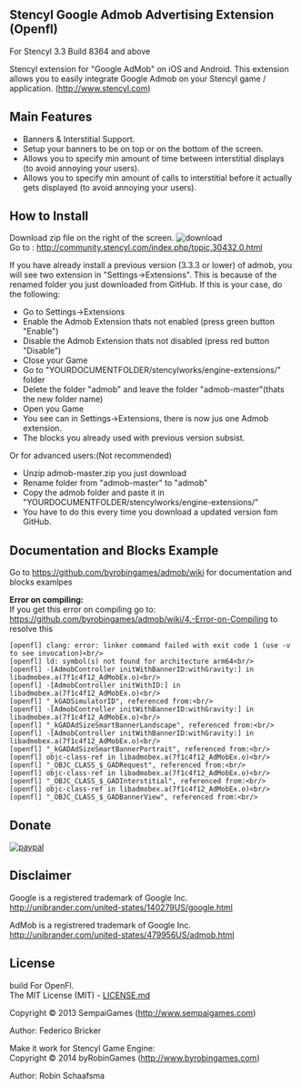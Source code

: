 ## Stencyl Google Admob Advertising Extension (Openfl)

For Stencyl 3.3 Build 8364 and above

Stencyl extension for "Google AdMob" on iOS and Android. This extension allows you to easily integrate Google Admob on your Stencyl game / application. (http://www.stencyl.com)

## Main Features

  * Banners & Interstitial Support.
  * Setup your banners to be on top or on the bottom of the screen.
  * Allows you to specify min amount of time between interstitial displays (to avoid annoying your users).
  * Allows you to specify min amount of calls to interstitial before it actually gets displayed (to avoid annoying your users).

## How to Install
Download zip file on the right of the screen. ![download](http://www.byrobingames.com/stencyl/heyzap/download.png)<br />
Go to : http://community.stencyl.com/index.php/topic,30432.0.html

If you have already install a previous version (3.3.3 or lower) of admob, you will see two extension in "Settings->Extensions". This is because of the renamed folder you just downloaded from GitHub.
If this is your case, do the following:
- Go to Settings->Extensions
- Enable the Admob Extension thats not enabled (press green button "Enable")
- Disable the Admob Extension thats not disabled (press red button "Disable")
- Close your Game
- Go to "YOURDOCUMENTFOLDER/stencylworks/engine-extensions/" folder
- Delete the folder "admob" and leave the folder "admob-master"(thats the new folder name)
- Open you Game
- You see can in Settings->Extensions, there is now jus one Admob extension.
- The blocks you already used with previous version subsist.

Or for advanced users:(Not recommended)
- Unzip admob-master.zip you just download
- Rename folder from "admob-master" to "admob"
- Copy the admob folder and paste it in "YOURDOCUMENTFOLDER/stencylworks/engine-extensions/"
- You have to do this every time you download a updated version fom GitHub.

## Documentation and Blocks Example

Go to https://github.com/byrobingames/admob/wiki for documentation and blocks examlpes

**Error on compiling:**<br/>
If you get this error on compiling go to: https://github.com/byrobingames/admob/wiki/4.-Error-on-Compiling to resolve this<br/>

    [openfl] clang: error: linker command failed with exit code 1 (use -v to see invocation)<br/>
    [openfl] ld: symbol(s) not found for architecture arm64<br/>
    [openfl] -[AdmobController initWithBannerID:withGravity:] in libadmobex.a(7f1c4f12_AdMobEx.o)<br/>
    [openfl] -[AdmobController initWithID:] in libadmobex.a(7f1c4f12_AdMobEx.o)<br/>
    [openfl] "_kGADSimulatorID", referenced from:<br/>
    [openfl] -[AdmobController initWithBannerID:withGravity:] in libadmobex.a(7f1c4f12_AdMobEx.o)<br/>
    [openfl] "_kGADAdSizeSmartBannerLandscape", referenced from:<br/>
    [openfl] -[AdmobController initWithBannerID:withGravity:] in libadmobex.a(7f1c4f12_AdMobEx.o)<br/>
    [openfl] "_kGADAdSizeSmartBannerPortrait", referenced from:<br/>
    [openfl] objc-class-ref in libadmobex.a(7f1c4f12_AdMobEx.o)<br/>
    [openfl] "_OBJC_CLASS_$_GADRequest", referenced from:<br/>
    [openfl] objc-class-ref in libadmobex.a(7f1c4f12_AdMobEx.o)<br/>
    [openfl] "_OBJC_CLASS_$_GADInterstitial", referenced from:<br/>
    [openfl] objc-class-ref in libadmobex.a(7f1c4f12_AdMobEx.o)<br/>
    [openfl] "_OBJC_CLASS_$_GADBannerView", referenced from:<br/>

## Donate

[![paypal](https://www.paypalobjects.com/en_US/i/btn/btn_donateCC_LG.gif)](https://www.paypal.com/cgi-bin/webscr?cmd=_s-xclick&hosted_button_id=HKLGFCAGKBMFL)<br />

## Disclaimer

Google is a registered trademark of Google Inc. http://unibrander.com/united-states/140279US/google.html

AdMob is a registrered trademark of Google Inc. http://unibrander.com/united-states/479956US/admob.html

## License
build For OpenFl.<br/>
The MIT License (MIT) - [LICENSE.md](LICENSE.md)

Copyright &copy; 2013 SempaiGames (http://www.sempaigames.com)

Author: Federico Bricker

Make it work for Stencyl Game Engine:<br/>
Copyright © 2014 byRobinGames (http://www.byrobingames.com)

Author: Robin Schaafsma
